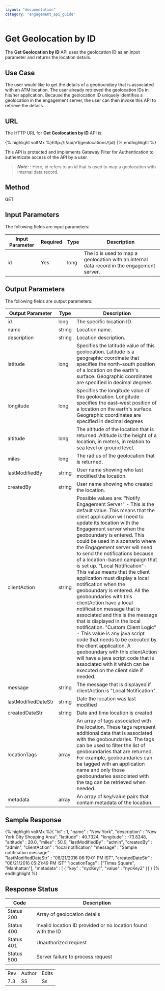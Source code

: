 ```yaml
---
layout: "documentation"
category: "engagement_api_guide"
---
```

                            


Get Geolocation by ID
=====================

The **Get Geolocation by ID** API uses the geolocation ID as an input parameter and returns the location details.

Use Case
--------

The user would like to get the details of a geoboundary that is associated with an ATM location. The user already retrieved the geolocation IDs in his/her application. Because the geolocation ID uniquely identifies a geolocation in the engagement server, the user can then invoke this API to retrieve the details.

URL
---

The HTTP URL for **Get Geolocation by ID** API is:

{% highlight voltMx %}http://<host>:<port>/api/v1/geolocations/{id}
{% endhighlight %}

This API is protected and implements Gateway Filter for Authentication to authenticate access of the API by a user.

> **_Note:_** <id>: Here, id refers to an id that is used to map a geolocation with internal data record.

Method
------

GET

Input Parameters
----------------

The following fields are input parameters:

  
| Input Parameter | Required | Type | Description |
| --- | --- | --- | --- |
| id | Yes | long | The id is used to map a geolocation with an internal data record in the engagement server. |

Output Parameters
-----------------

The following fields are output parameters:

  
| Output Parameter | Type | Description |
| --- | --- | --- |
| id | long | The specific location ID. |
| name | string | Location name. |
| description | string | Location description. |
| latitude | long | Specifies the latitude value of this geolocation. Latitude is a geographic coordinate that specifies the north–south position of a location on the earth's surface. Geographic coordinates are specified in decimal degrees |
| longitude | long | Specifies the longitude value of this geolocation. Longitude specifies the east–west position of a location on the earth's surface. Geographic coordinates are specified in decimal degrees |
| altitude | long | The altitude of the location that is returned. Altitude is the height of a location, in meters, in relation to sea level or ground level. |
| miles | long | The radius of the geolocation that is returned. |
| lastModifiedBy | string | User name showing who last modified the location. |
| createdBy | string | User name showing who created the location. |
| clientAction | string | Possible values are: "Notify Engagement Server" - This is the default value. This means that the client application will need to update its location with the Engagement server when the geoboundary is entered. This could be used in a scenario where the Engagement server will need to send the notifications because of a location-based campaign that is set up. "Local Notification"- This value means that the client application must display a local notification when the geoboundary is entered. All the geoboundaries with this clientAction have a local notification message that is associated and this is the message that is displayed in the local notification. "Custom Client Logic" - This value is any java script code that needs to be executed by the client application. A geoboundary with this clientAction will have a java script code that is associated with it which can be executed on the client side if needed. |
| message | string | The message that is displayed if clientAction is "Local Notification". |
| lastModifiedDateStr | string | Date the location was last modified |
| createdDateStr | string | Date and time location is created |
| locationTags | array | An array of tags associated with the location. These tags represent additional data that is associated with the geoboundaries. The tags can be used to filter the list of geoboundaries that are returned. For example, geoboundaries can be tagged with an application name and only those geoboundaries associated with the tag can be retrieved when needed. |
| metadata | array | An array of key/value pairs that contain metadata of the location. |

Sample Response
---------------

{% highlight voltMx %}{
  "id" : 1,
  "name" : "New York",
  "description" : "New York City Shopping Area",
  "latitude" : 40.7324,
  "longitude" : -73.8248,
  "altitude" : 20.0,
  "miles" : 50.0,
  "lastModifiedBy" : "admin",
  "createdBy" : "admin",
  "clientAction" : "local notification"
  "message" : "Sample notification message"			
  "lastModifiedDateStr" : "06/21/2016 06:19:01 PM IST",
  "createdDateStr" : "06/21/2016 05:21:49 PM IST"
  "locationTags" : ["Times Square", "Manhattan"],
  "metadata" : [
    {
       "key" : "nycKey1",
       "value" : "nycKey2"
    }]
}
{% endhighlight %}

Response Status
---------------

  
| Code | Description |
| --- | --- |
| Status 200 | Array of geolocation details |
| Status 400 | Invalid location ID provided or no location found with the ID |
| Status 401 | Unauthorized request |
| Status 500 | Server failure to process request |

<table class="TableStyle-RevisionTable" cellspacing="0" style="margin-left: 0;margin-right: auto;mc-table-style: url('../Resources/TableStyles/RevisionTable.css');" data-mc-conditions="Default.HTML"><colgroup><col class="TableStyle-RevisionTable-Column-Column1"> <col class="TableStyle-RevisionTable-Column-Column1"> <col class="TableStyle-RevisionTable-Column-Column1"></colgroup><tbody><tr class="TableStyle-RevisionTable-Body-Body1"><td class="TableStyle-RevisionTable-BodyE-Column1-Body1">Rev</td><td class="TableStyle-RevisionTable-BodyE-Column1-Body1">Author</td><td class="TableStyle-RevisionTable-BodyD-Column1-Body1">Edits</td></tr><tr class="TableStyle-RevisionTable-Body-Body1"><td class="TableStyle-RevisionTable-BodyB-Column1-Body1">7.3</td><td class="TableStyle-RevisionTable-BodyB-Column1-Body1">SS</td><td class="TableStyle-RevisionTable-BodyA-Column1-Body1">Ss</td></tr></tbody></table>
